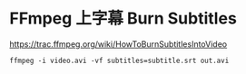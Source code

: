 # FFmpeg 上字幕 Burn Subtitles

https://trac.ffmpeg.org/wiki/HowToBurnSubtitlesIntoVideo

	ffmpeg -i video.avi -vf subtitles=subtitle.srt out.avi

